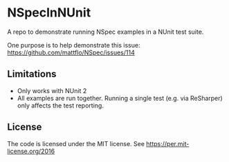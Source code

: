 # NSpecInNUnit

A repo to demonstrate running NSpec examples in a NUnit test suite.

One purpose is to help demonstrate this issue: https://github.com/mattflo/NSpec/issues/114

## Limitations

* Only works with NUnit 2
* All examples are run together. Running a single test (e.g. via ReSharper) only affects
  the test reporting.

## License

The code is licensed under the MIT license. See https://per.mit-license.org/2016
